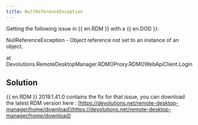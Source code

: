 ```yaml
---
title: NullReferenceException
---
```

Getting the following issue in {{ en.RDM }} with a {{ en.DOD }}:  

NullReferenceException - Object reference not set to an instance of an object.  

at Devolutions.RemoteDesktopManager.RDMOProxy.RDMOWebApiClient.Login  
## Solution
{{ en.RDM }} 2019.1.41.0 contains the fix for that issue, you can download the latest RDM version here : [https://devolutions.net/remote-desktop-manager/home/download](https://devolutions.net/remote-desktop-manager/home/download)
